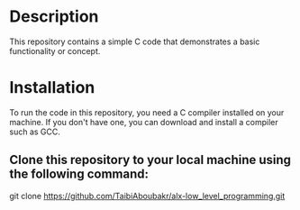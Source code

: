 # Description
This repository contains a simple C code that demonstrates a basic functionality or concept.
# Installation
To run the code in this repository, you need a C compiler installed on your machine. If you don't have one, you can download and install a compiler such as GCC.

## Clone this repository to your local machine using the following command:

git clone https://github.com/TaibiAboubakr/alx-low_level_programming.git
